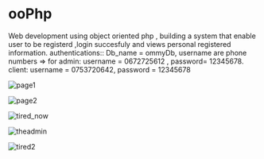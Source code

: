 # ooPhp
Web development using object oriented php , building a system that enable user to be registerd ,login succesfuly and views personal registered information.
authentications:: Db_name = ommyDb,   username are phone numbers =>  for admin:  username = 0672725612 , password= 12345678.
client: username = 0753720642, password = 12345678

![page1](https://github.com/yehoo-webmaster/ooPhp/assets/102858370/6fe1a065-ff1b-4f10-94b1-b2501fd552c9)

![page2](https://github.com/yehoo-webmaster/ooPhp/assets/102858370/46cbe478-d919-483b-9c88-f74c30dfdb78)


![tired_now](https://github.com/yehoo-webmaster/ooPhp/assets/102858370/e3a6833a-e81d-4647-b781-d477e90f790e)




![theadmin](https://github.com/yehoo-webmaster/ooPhp/assets/102858370/1587afee-cec6-420e-84e9-73018f027111)


![tired2](https://github.com/yehoo-webmaster/ooPhp/assets/102858370/8e1779d9-3669-4e4b-8cac-df4d1611a8a3)



